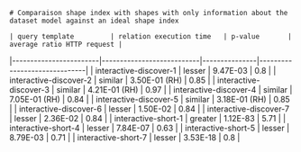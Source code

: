 
    # Comparaison shape index with shapes with only information about the dataset model against an ideal shape index
    
    | query template         | relation execution time   | p-value       |   average ratio HTTP request |
|------------------------|---------------------------|---------------|------------------------------|
| interactive-discover-1 | lesser                    | 9.47E-03      |                         0.8  |
| interactive-discover-2 | similar                   | 3.50E-01 (RH) |                         0.85 |
| interactive-discover-3 | similar                   | 4.21E-01 (RH) |                         0.97 |
| interactive-discover-4 | similar                   | 7.05E-01 (RH) |                         0.84 |
| interactive-discover-5 | similar                   | 3.18E-01 (RH) |                         0.85 |
| interactive-discover-6 | lesser                    | 1.50E-02      |                         0.84 |
| interactive-discover-7 | lesser                    | 2.36E-02      |                         0.84 |
| interactive-short-1    | greater                   | 1.12E-83      |                         5.71 |
| interactive-short-4    | lesser                    | 7.84E-07      |                         0.63 |
| interactive-short-5    | lesser                    | 8.79E-03      |                         0.71 |
| interactive-short-7    | lesser                    | 3.53E-18      |                         0.8  |
    